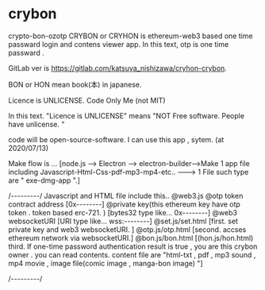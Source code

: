 # crybon
crypto-bon-ozotp
CRYBON or CRYHON is ethereum-web3 based one time passward login and contens viewer app.
In this text, otp is one time passward .

GitLab ver is https://gitlab.com/katsuya_nishizawa/cryhon-crybon.


BON or HON mean book(本) in japanese.

Licence is UNLICENSE. Code Only Me  (not MIT) 

In this text. "Licence is UNLICENSE" means "NOT Free software. People have unlicense. "

code will be open-source-software. 
I can use this app , sytem. (at 2020/07/13)

Make flow is ... [node.js  --> Electron --> electron-builder-->Make 1 app file including Javascript-Html-Css-pdf-mp3-mp4-etc.. ---> 1 File such type are " exe-dmg-app ".]

/*---------*/
Javascript and HTML file include this..
@web3.js
@otp token  contract address [0x--------]
@private key(this ethereum key have otp token . token based erc-721. ) [bytes32 type like... 0x--------]
@web3 websocketURI [URI type like... wss:--------]
@set.js/set.html  [first. set private key and web3 websocketURI. ]
@otp.js/otp.html  [second. accses ethereum network via websocketURI.]
@bon.js/bon.html  [(hon.js/hon.html) third. If one-time password authentication result is true , you are this crybon owner . you can read contents.
 content file are "html-txt , pdf , mp3 sound , mp4 movie , image file(comic image , manga-bon image) "]


/*---------*/
